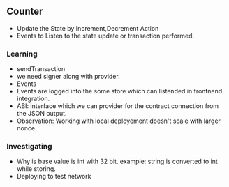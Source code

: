 ## Counter 

- Update the State by Increment,Decrement Action
- Events to Listen to the state update or transaction performed.

### Learning

- sendTransaction 
 - we need signer along with provider.
- Events 
 - Events are logged into the some store which can listended in frontnend integration.
- ABI: interface which we can provider for the contract connection from the JSON output.
- Observation: Working with local deployement doesn't scale with larger nonce.


### Investigating

- Why is base value is int with 32 bit. example: string is converted to int while storing.
- Deploying to test network
